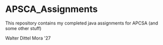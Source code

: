 # APSCA_Assignments


This repository contains my completed java assignments for APCSA (and some other stuff)

Walter Dittel Mora '27
